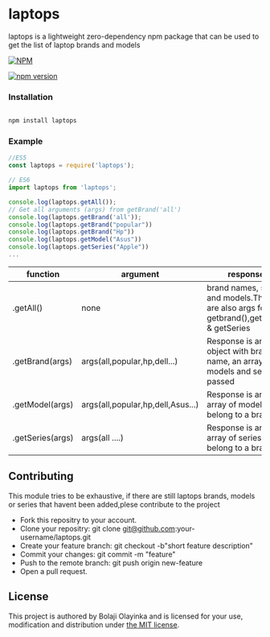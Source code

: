 # laptops


laptops is a lightweight zero-dependency npm package that can be used to get the list of laptop brands and models

[![NPM](https://nodei.co/npm/laptops.png)](https://nodei.co/npm/laptops/)

[![npm version](https://badge.fury.io/js/laptops.svg)](https://www.npmjs.com/package/laptops)

### Installation
``` Javascript

npm install laptops

```

### Example

``` Javascript
//ES5
const laptops = require('laptops');

// ES6
import laptops from 'laptops';

console.log(laptops.getAll());
// Get all arguments (args) from getBrand('all')
console.log(laptops.getBrand('all')); 
console.log(laptops.getBrand("popular"))
console.log(laptops.getBrand("Hp"))
console.log(laptops.getModel("Asus"))
console.log(laptops.getSeries("Apple"))
...
```

| function        | argument                                            | response                                                                      |   |    |
|-----------------|-----------------------------------------------------|-------------------------------------------------------------------------------|---|----|   
| .getAll()       | none                                                | brand names, series and models.These are also args for getbrand(),getModel & getSeries | 
| .getBrand(args) | args(all,popular,hp,dell...)                        | Response is an object with brand name, an array of models and series passed   |   |    |
| .getModel(args) | args(all,popular,hp,dell,Asus...)                   | Response is an array of models that belong to a brand                         |   |    |
| .getSeries(args)| args(all ....)                                      | Response is an array of series that belong to a brand                         |   |    |


## Contributing
This module tries to be exhaustive, if there are still laptops brands, models or series that havent been added,plese contribute to the project 
* Fork this repositry to your account.
* Clone your repositry: git clone git@github.com:your-username/laptops.git
* Create your feature branch: git checkout -b"short feature description"
* Commit your changes: git commit -m "feature"
* Push to the remote branch: git push origin new-feature
* Open a pull request.

## License

This project is authored by Bolaji Olayinka and is licensed 
for your use, modification and distribution under [the MIT license](https://en.wikipedia.org/wiki/MIT_License). 